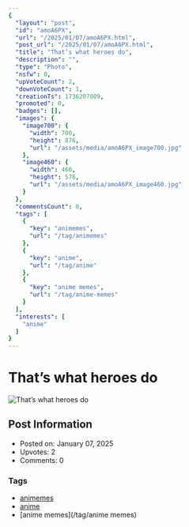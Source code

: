 ```yaml
---
{
  "layout": "post",
  "id": "amoA6PX",
  "url": "/2025/01/07/amoA6PX.html",
  "post_url": "/2025/01/07/amoA6PX.html",
  "title": "That’s what heroes do",
  "description": "",
  "type": "Photo",
  "nsfw": 0,
  "upVoteCount": 2,
  "downVoteCount": 1,
  "creationTs": 1736207009,
  "promoted": 0,
  "badges": [],
  "images": {
    "image700": {
      "width": 700,
      "height": 876,
      "url": "/assets/media/amoA6PX_image700.jpg"
    },
    "image460": {
      "width": 460,
      "height": 576,
      "url": "/assets/media/amoA6PX_image460.jpg"
    }
  },
  "commentsCount": 0,
  "tags": [
    {
      "key": "animemes",
      "url": "/tag/animemes"
    },
    {
      "key": "anime",
      "url": "/tag/anime"
    },
    {
      "key": "anime memes",
      "url": "/tag/anime-memes"
    }
  ],
  "interests": [
    "anime"
  ]
}
---
```


# That’s what heroes do

![That’s what heroes do](/assets/media/amoA6PX_image700.jpg)

## Post Information

- Posted on: January 07, 2025
- Upvotes: 2
- Comments: 0

### Tags

- [animemes](/tag/animemes)
- [anime](/tag/anime)
- [anime memes](/tag/anime memes)
